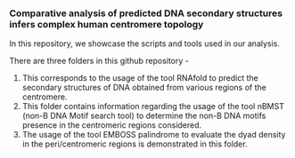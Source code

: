 ### Comparative analysis of predicted DNA secondary structures infers complex human centromere topology

In this repository, we showcase the scripts and tools used in our analysis.

There are three folders in this github repository - 
1. This corresponds to the usage of the tool RNAfold to predict the secondary structures of DNA obtained from various regions of the centromere.
2. This folder contains information regarding the usage of the tool nBMST (non-B DNA Motif search tool) to determine the non-B DNA motifs presence in the centromeric regions considered.
3. The usage of the tool EMBOSS palindrome to evaluate the dyad density in the peri/centromeric regions is demonstrated in this folder.
